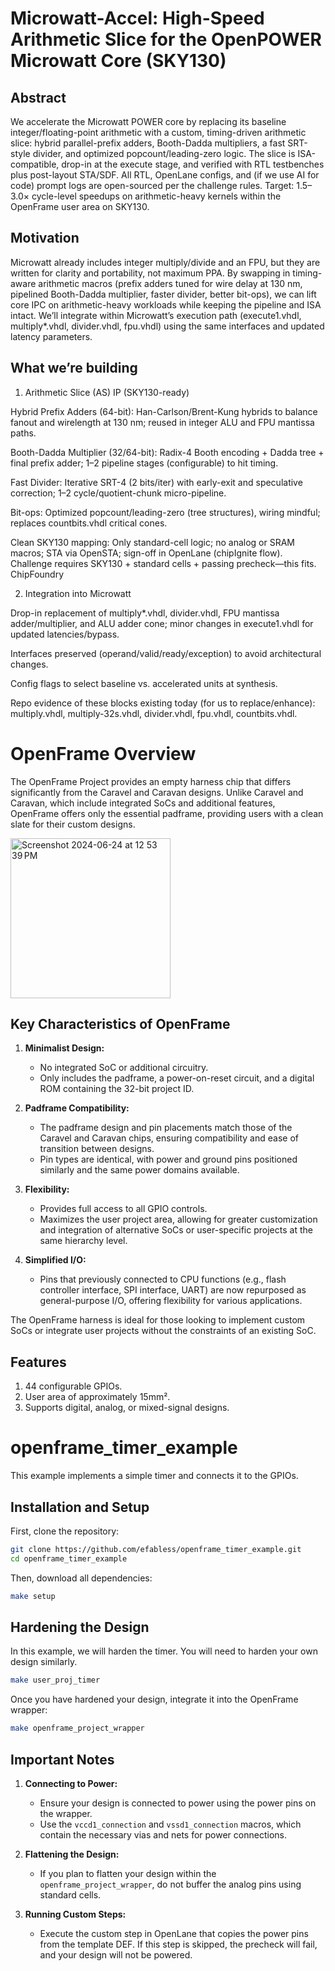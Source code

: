 # Microwatt-Accel: High-Speed Arithmetic Slice for the OpenPOWER Microwatt Core (SKY130)

## Abstract

We accelerate the Microwatt POWER core by replacing its baseline integer/floating-point arithmetic with a custom, timing-driven arithmetic slice: hybrid parallel-prefix adders, Booth-Dadda multipliers, a fast SRT-style divider, and optimized popcount/leading-zero logic. The slice is ISA-compatible, drop-in at the execute stage, and verified with RTL testbenches plus post-layout STA/SDF. All RTL, OpenLane configs, and (if we use AI for code) prompt logs are open-sourced per the challenge rules. Target: 1.5–3.0× cycle-level speedups on arithmetic-heavy kernels within the OpenFrame user area on SKY130.

## Motivation

Microwatt already includes integer multiply/divide and an FPU, but they are written for clarity and portability, not maximum PPA. By swapping in timing-aware arithmetic macros (prefix adders tuned for wire delay at 130 nm, pipelined Booth-Dadda multiplier, faster divider, better bit-ops), we can lift core IPC on arithmetic-heavy workloads while keeping the pipeline and ISA intact. We’ll integrate within Microwatt’s execution path (execute1.vhdl, multiply*.vhdl, divider.vhdl, fpu.vhdl) using the same interfaces and updated latency parameters.

## What we’re building
1) Arithmetic Slice (AS) IP (SKY130-ready)

Hybrid Prefix Adders (64-bit): Han-Carlson/Brent-Kung hybrids to balance fanout and wirelength at 130 nm; reused in integer ALU and FPU mantissa paths.

Booth-Dadda Multiplier (32/64-bit): Radix-4 Booth encoding + Dadda tree + final prefix adder; 1–2 pipeline stages (configurable) to hit timing.

Fast Divider: Iterative SRT-4 (2 bits/iter) with early-exit and speculative correction; 1–2 cycle/quotient-chunk micro-pipeline.

Bit-ops: Optimized popcount/leading-zero (tree structures), wiring mindful; replaces countbits.vhdl critical cones.

Clean SKY130 mapping: Only standard-cell logic; no analog or SRAM macros; STA via OpenSTA; sign-off in OpenLane (chipIgnite flow). Challenge requires SKY130 + standard cells + passing precheck—this fits. 
ChipFoundry

2) Integration into Microwatt

Drop-in replacement of multiply*.vhdl, divider.vhdl, FPU mantissa adder/multiplier, and ALU adder cone; minor changes in execute1.vhdl for updated latencies/bypass.

Interfaces preserved (operand/valid/ready/exception) to avoid architectural changes.

Config flags to select baseline vs. accelerated units at synthesis.

Repo evidence of these blocks existing today (for us to replace/enhance): multiply.vhdl, multiply-32s.vhdl, divider.vhdl, fpu.vhdl, countbits.vhdl.




# OpenFrame Overview

The OpenFrame Project provides an empty harness chip that differs significantly from the Caravel and Caravan designs. Unlike Caravel and Caravan, which include integrated SoCs and additional features, OpenFrame offers only the essential padframe, providing users with a clean slate for their custom designs.

<img width="256" alt="Screenshot 2024-06-24 at 12 53 39 PM" src="https://github.com/efabless/openframe_timer_example/assets/67271180/ff58b58b-b9c8-4d5e-b9bc-bf344355fa80">

## Key Characteristics of OpenFrame

1. **Minimalist Design:** 
   - No integrated SoC or additional circuitry.
   - Only includes the padframe, a power-on-reset circuit, and a digital ROM containing the 32-bit project ID.

2. **Padframe Compatibility:**
   - The padframe design and pin placements match those of the Caravel and Caravan chips, ensuring compatibility and ease of transition between designs.
   - Pin types are identical, with power and ground pins positioned similarly and the same power domains available.

3. **Flexibility:**
   - Provides full access to all GPIO controls.
   - Maximizes the user project area, allowing for greater customization and integration of alternative SoCs or user-specific projects at the same hierarchy level.

4. **Simplified I/O:**
   - Pins that previously connected to CPU functions (e.g., flash controller interface, SPI interface, UART) are now repurposed as general-purpose I/O, offering flexibility for various applications.

The OpenFrame harness is ideal for those looking to implement custom SoCs or integrate user projects without the constraints of an existing SoC.

## Features

1. 44 configurable GPIOs.
2. User area of approximately 15mm².
3. Supports digital, analog, or mixed-signal designs.

# openframe_timer_example

This example implements a simple timer and connects it to the GPIOs.

## Installation and Setup

First, clone the repository:

```bash
git clone https://github.com/efabless/openframe_timer_example.git
cd openframe_timer_example
```

Then, download all dependencies:

```bash
make setup
```

## Hardening the Design

In this example, we will harden the timer. You will need to harden your own design similarly.

```bash
make user_proj_timer
```

Once you have hardened your design, integrate it into the OpenFrame wrapper:

```bash
make openframe_project_wrapper
```

## Important Notes

1. **Connecting to Power:**
   - Ensure your design is connected to power using the power pins on the wrapper.
   - Use the `vccd1_connection` and `vssd1_connection` macros, which contain the necessary vias and nets for power connections.

2. **Flattening the Design:**
   - If you plan to flatten your design within the `openframe_project_wrapper`, do not buffer the analog pins using standard cells.

3. **Running Custom Steps:**
   - Execute the custom step in OpenLane that copies the power pins from the template DEF. If this step is skipped, the precheck will fail, and your design will not be powered.
